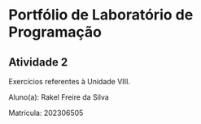 # Portfólio de Laboratório de Programação

## Atividade 2
Exercícios referentes à Unidade VIII.

Aluno(a): Rakel Freire da Silva

Matrícula: 202306505
